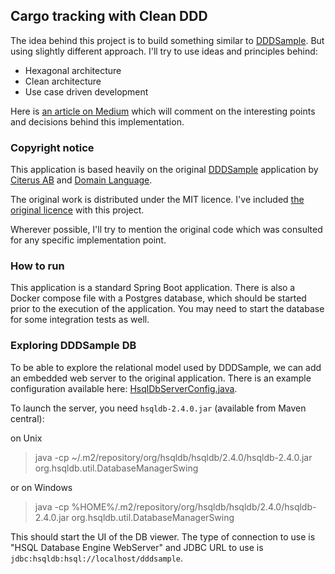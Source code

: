 ## Cargo tracking with Clean DDD

The idea behind this project is to build something similar to [DDDSample](https://github.com/citerus/dddsample-core).
But using slightly different approach. I'll try to use ideas and principles behind:

- Hexagonal architecture
- Clean architecture
- Use case driven development

Here is [an article on Medium](https://medium.com/@gushakov/revisiting-cargo-tracking-application-using-clean-ddd-4ed16c0e6ae1) 
which will comment on the interesting points and decisions behind this implementation.

### Copyright notice

This application is based heavily on the original [DDDSample](https://github.com/citerus/dddsample-core) application
by [Citerus AB](http://www.citerus.se/) and [Domain Language](https://www.domainlanguage.com/).

The original work is distributed under the MIT licence. I've included [the original licence](./original-license.txt) with 
this project.

Wherever possible, I'll try to mention the original code which was consulted for any specific implementation point.

### How to run

This application is a standard Spring Boot application. There is also a Docker compose file with a Postgres database,
which should be started prior to the execution of the application. You may need to start the database for some 
integration tests as well.

### Exploring DDDSample DB

To be able to explore the relational model used by DDDSample, we can add an embedded web server to the original application.
There is an example configuration available here: [HsqlDbServerConfig.java](./etc/db/HsqlDbServerConfig.java).

To launch the server, you need `hsqldb-2.4.0.jar` (available from Maven central):

on Unix

> java -cp ~/.m2/repository/org/hsqldb/hsqldb/2.4.0/hsqldb-2.4.0.jar org.hsqldb.util.DatabaseManagerSwing

or on Windows

> java -cp %HOME%/.m2/repository/org/hsqldb/hsqldb/2.4.0/hsqldb-2.4.0.jar org.hsqldb.util.DatabaseManagerSwing

This should start the UI of the DB viewer. The type of connection to use is "HSQL Database Engine WebServer" and JDBC 
URL to use is `jdbc:hsqldb:hsql://localhost/dddsample`.